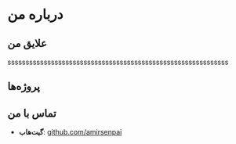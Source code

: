 # درباره من


## علایق من
sssssssssssssssssssssssssssssssssssssssssssssssssssssssssssss

## پروژه‌ها

## تماس با من
- **گیت‌هاب**: [github.com/amirsenpai](https://github.com/amirsenpai)
